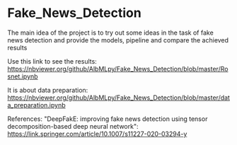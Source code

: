 # Fake_News_Detection

The main idea of the project is to try out some ideas in the task of fake news detection and provide the models, pipeline and compare the achieved results

Use this link to see the results:
https://nbviewer.org/github/AlbMLpy/Fake_News_Detection/blob/master/Rosnet.ipynb

It is about data preparation:
https://nbviewer.org/github/AlbMLpy/Fake_News_Detection/blob/master/data_preparation.ipynb


References:
"DeepFakE: improving fake news detection using tensor decomposition-based deep neural network":
https://link.springer.com/article/10.1007/s11227-020-03294-y
